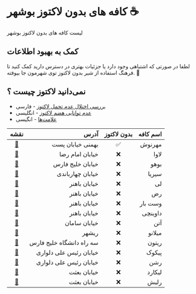 # کافه های بدون لاکتوز بوشهر ☕

لیست کافه های بدون لاکتوز بوشهر

## کمک به بهبود اطلاعات
لطفا در صورتی که اشتباهی وجود دارد یا جزئیات بهتری در دسترس دارید کمک کنید تا فرهنگ استفاده از شیر بدون لاکتوز توی شهرمون جا بیوفته. 🙏


## نمی‌دانید لاکتوز چیست ؟

- [بررسی اختلال عدم تحمل لاکتوز](https://youtu.be/VjyA5F9Tsu4?si=4-KXHPMn4KIVcOhw) - فارسی
- [عدم توانایی هضم لاکتوز](https://youtu.be/EwblPkIBrDo?si=K0Q0vOa_opgk5iho) - انگلیسی
- [علامت‌ها](https://youtu.be/JifSWBCd97M?si=pU4e1WEEhDe3Djiw) - انگیسی

| نقشه | آدرس | بدون لاکتوز | اسم کافه |
| :---: | ---: | :---: | ---: |
| [📌](https://maps.app.goo.gl/cxocbLbdHS4mSRjXA) | بهمنی خیابان پست | ✅ | مهرنوش |
| [📌](https://maps.app.goo.gl/wjUnGXhAyfexjFxS6) | خیابان امام رضا | ❌ | لاوا |
| [📌](https://maps.app.goo.gl/VzgptA72oWnkGaor9) | خیابان خلیج فارس | ❌ | بوهو |
| [📌](https://maps.app.goo.gl/osQxkpsJF4oKkYaT7) | خیابان چهارباندی | ❌ | سیریا |
| [📌](https://maps.app.goo.gl/LujVRq9nSzKj7UeU7) | خیابان باهنر | ❌ | لی |
| [📌](https://maps.app.goo.gl/E41cMQL7HCpVP5289) | خیابان باهنر | ❌ | رض |
| [📌](https://maps.app.goo.gl/5LZ8qsBt1SffPcPr5) | خیابان باهنر | ❌ | وست بار |
| [📌](https://maps.app.goo.gl/Ew7mY2WvMf4qj1jQA) | خیابان باهنر | ❌ | داوینچی |
| [📌](https://maps.app.goo.gl/FFJcRHieied89Bmz7) | خیابان سامان | ❌ | آتن |
| [📌](https://maps.app.goo.gl/9bMnLsUwNgWtg3kB7) | ریشهر | ❌ | میلانو |
| [📌](https://maps.app.goo.gl/XUkmCbgX2sia1uiC8) | سه راه دانشگاه خلیج فارس | ❌ | ریتون |
| [📌](https://maps.app.goo.gl/VwjfBzUAMuKnZbYn9) | خیابان رئیس علی دلواری | ❌ | پیکوک |
| [📌](https://maps.app.goo.gl/1bZvaQ3ocdFEZqp38) | خیابان رئیس علی دلواری | ❌ | رشن |
| [📌](https://maps.app.goo.gl/Go9Pf1PAfRaqkpwj6) | خیابان بعثت | ❌ | لیکارد |
| [📌](https://maps.app.goo.gl/hyntRez6znXyD4HQ6) | خیابان بعثت | ❌ | رلیش |

